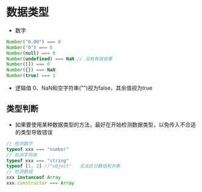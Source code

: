 # 数据类型

* 数字
```js
Number("0.00") === 0
Number("0") === 0
Number(null) === 0
Number(undefined) === NaN // 没有有效结果
Number([]) === 0
Number({}) === NaN
Number(true) === 1
```

* 逻辑值
0、NaN和空字符串("")视为false，其余值视为true

## 类型判断
* 如果要使用某种数据类型的方法，最好在开始检测数据类型，以免传入不合适的类型导致错误
```js
// 检测数字
typeof xxx === "number"
// 检测字符串
typeof xxx === "string"
typeof [1, 2] //"object"   无法区分数组和对象
// 检测数组
xxx instanceof Array
xxx.constructor === Array
```

